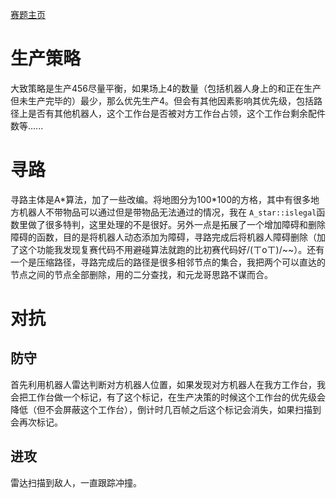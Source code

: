 [赛题主页](https://bbs.huaweicloud.com/forum/thread-0298116469469619076-1-1.html)

# 生产策略

大致策略是生产456尽量平衡，如果场上4的数量（包括机器人身上的和正在生产但未生产完毕的）最少，那么优先生产4。但会有其他因素影响其优先级，包括路径上是否有其他机器人，这个工作台是否被对方工作台占领，这个工作台剩余配件数等......

# 寻路

寻路主体是A*算法，加了一些改编。将地图分为100\*100的方格，其中有很多地方机器人不带物品可以通过但是带物品无法通过的情况，我在 `A_star::islegal`函数里做了很多特判，这里处理的不是很好。另外一点是拓展了一个增加障碍和删除障碍的函数，目的是将机器人动态添加为障碍，寻路完成后将机器人障碍删除（加了这个功能我发现复赛代码不用避碰算法就跑的比初赛代码好/(ㄒoㄒ)/~~）。还有一个是压缩路径，寻路完成后的路径是很多相邻节点的集合，我把两个可以直达的节点之间的节点全部删除，用的二分查找，和元龙哥思路不谋而合。

# 对抗

## 防守

首先利用机器人雷达判断对方机器人位置，如果发现对方机器人在我方工作台，我会把工作台做一个标记，有了这个标记，在生产决策的时候这个工作台的优先级会降低（但不会屏蔽这个工作台），倒计时几百帧之后这个标记会消失，如果扫描到会再次标记。

## 进攻

雷达扫描到敌人，一直跟踪冲撞。
